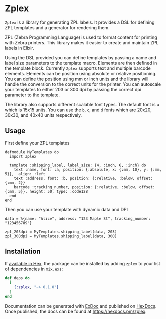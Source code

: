 # Zplex

`Zplex` is a library for generating ZPL labels. It provides a DSL for defining ZPL templates and a generator for rendering them.

ZPL (Zebra Programming Language) is used to format content for printing with Zebra printers. This library makes it easier to create 
and maintain ZPL labels in Elixir.

Using the DSL provided you can define templates by passing a name and label size parameters to the template macro. Elements are then
defined in the template block. Currently `Zplex` supports text and multiple barcode elements. Elements can be position using absolute
or relative positioning. You can define the position using mm or inch units and the library will handle the conversion to the correct
units for the printer. You can autoscale your templates to either 203 or 300 dpi by passing the correct dpi parameter to the template.

The library also supports different scalable font types. The default font is `a` which is 15x15 units. You can use the `b`, `c`, and `d`
fonts which are 20x20, 30x30, and 40x40 units respectively.

## Usage

First define your ZPL templates

```
defmodule MyTemplates do
  import Zplex

  template :shipping_label, label_size: {4, :inch, 6, :inch} do
    text :name, font: :a, position: {:absolute, x: {:mm, 10}, y: {:mm, 5}},  align: :left
    text :address, font: :b, position: {:relative, :below, offset: {:mm, 2}}
    barcode :tracking_number, position: {:relative, :below, offset: {:mm, 5}}, height: 50, type: :code128
  end
end

```

Then you can use your template with dynamic data and DPI

```
data = %{name: "Alice", address: "123 Maple St", tracking_number: "123456789"}

zpl_203dpi = MyTemplates.shipping_label(data, 203)
zpl_300dpi = MyTemplates.shipping_label(data, 300)
```

## Installation

If [available in Hex](https://hex.pm/docs/publish), the package can be installed
by adding `zplex` to your list of dependencies in `mix.exs`:

```elixir
def deps do
  [
    {:zplex, "~> 0.1.0"}
  ]
end
```

Documentation can be generated with [ExDoc](https://github.com/elixir-lang/ex_doc)
and published on [HexDocs](https://hexdocs.pm). Once published, the docs can
be found at <https://hexdocs.pm/zplex>.

